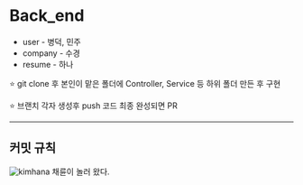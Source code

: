 # Back_end

* user - 병덕, 민주
* company - 수경
* resume - 하나

⭐ git clone 후 본인이 맡은 폴더에 Controller, Service 등 하위 폴더 만든 후 구현

⭐ 브랜치 각자 생성후 push 코드 최종 완성되면 PR

***  

## 커밋 규칙


 ![kimhana](https://github-readme-stats.vercel.app/api?username=kimhana11&show_icons=true&theme=dark)
 채륜이 놀러 왔다.
